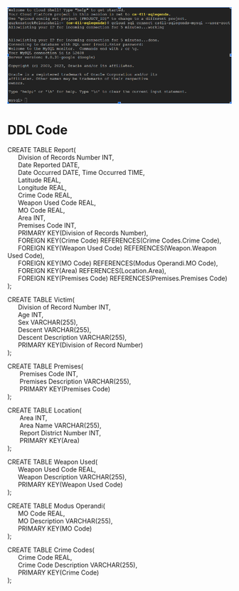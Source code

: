 <img src="docs\GCPConnection.PNG">

# DDL Code
CREATE TABLE Report(\
   &nbsp;&nbsp;&nbsp;&nbsp;&nbsp;&nbsp;Division of Records Number INT,\
   &nbsp;&nbsp;&nbsp;&nbsp;&nbsp;&nbsp;Date Reported DATE,\
   &nbsp;&nbsp;&nbsp;&nbsp;&nbsp;&nbsp;Date Occurred DATE, Time Occurred TIME,\
   &nbsp;&nbsp;&nbsp;&nbsp;&nbsp;&nbsp;Latitude REAL,\
   &nbsp;&nbsp;&nbsp;&nbsp;&nbsp;&nbsp;Longitude REAL,  
   &nbsp;&nbsp;&nbsp;&nbsp;&nbsp;&nbsp;Crime Code REAL,\
   &nbsp;&nbsp;&nbsp;&nbsp;&nbsp;&nbsp;Weapon Used Code REAL,\
   &nbsp;&nbsp;&nbsp;&nbsp;&nbsp;&nbsp;MO Code REAL,\
   &nbsp;&nbsp;&nbsp;&nbsp;&nbsp;&nbsp;Area INT,  
   &nbsp;&nbsp;&nbsp;&nbsp;&nbsp;&nbsp;Premises Code INT,  
   &nbsp;&nbsp;&nbsp;&nbsp;&nbsp;&nbsp;PRIMARY KEY(Division of Records Number),  
   &nbsp;&nbsp;&nbsp;&nbsp;&nbsp;&nbsp;FOREIGN KEY(Crime Code) REFERENCES(Crime Codes.Crime Code), \
   &nbsp;&nbsp;&nbsp;&nbsp;&nbsp;&nbsp;FOREIGN KEY(Weapon Used Code) REFERENCES(Weapon.Weapon Used Code),\
   &nbsp;&nbsp;&nbsp;&nbsp;&nbsp;&nbsp;FOREIGN KEY(MO Code) REFERENCES(Modus Operandi.MO Code), \
   &nbsp;&nbsp;&nbsp;&nbsp;&nbsp;&nbsp;FOREIGN KEY(Area) REFERENCES(Location.Area), \
   &nbsp;&nbsp;&nbsp;&nbsp;&nbsp;&nbsp;FOREIGN KEY(Premises Code) REFERENCES(Premises.Premises Code)\
);


CREATE TABLE Victim(\
   &nbsp;&nbsp;&nbsp;&nbsp;&nbsp;&nbsp;Division of Record Number INT, \
   &nbsp;&nbsp;&nbsp;&nbsp;&nbsp;&nbsp;Age INT,\
   &nbsp;&nbsp;&nbsp;&nbsp;&nbsp;&nbsp;Sex VARCHAR(255), \
   &nbsp;&nbsp;&nbsp;&nbsp;&nbsp;&nbsp;Descent VARCHAR(255), \
   &nbsp;&nbsp;&nbsp;&nbsp;&nbsp;&nbsp;Descent Description VARCHAR(255),  
   &nbsp;&nbsp;&nbsp;&nbsp;&nbsp;&nbsp;PRIMARY KEY(Division of Record Number)\
);


CREATE TABLE Premises(\
   &nbsp;&nbsp;&nbsp;&nbsp;&nbsp;&nbsp; Premises Code INT,\
   &nbsp;&nbsp;&nbsp;&nbsp;&nbsp;&nbsp; Premises Description VARCHAR(255),  
   &nbsp;&nbsp;&nbsp;&nbsp;&nbsp;&nbsp; PRIMARY KEY(Premises Code)\
);


CREATE TABLE Location(\
   &nbsp;&nbsp;&nbsp;&nbsp;&nbsp;&nbsp; Area INT,  
   &nbsp;&nbsp;&nbsp;&nbsp;&nbsp;&nbsp; Area Name VARCHAR(255),\
   &nbsp;&nbsp;&nbsp;&nbsp;&nbsp;&nbsp; Report District Number INT,  
   &nbsp;&nbsp;&nbsp;&nbsp;&nbsp;&nbsp; PRIMARY KEY(Area)\
);


CREATE TABLE Weapon Used(\
    &nbsp;&nbsp;&nbsp;&nbsp;&nbsp;&nbsp;Weapon Used Code REAL,   
    &nbsp;&nbsp;&nbsp;&nbsp;&nbsp;&nbsp;Weapon Description VARCHAR(255),  
    &nbsp;&nbsp;&nbsp;&nbsp;&nbsp;&nbsp;PRIMARY KEY(Weapon Used Code)\
);


CREATE TABLE Modus Operandi(\
    &nbsp;&nbsp;&nbsp;&nbsp;&nbsp;&nbsp;MO Code REAL,  
    &nbsp;&nbsp;&nbsp;&nbsp;&nbsp;&nbsp;MO Description VARCHAR(255),  
    &nbsp;&nbsp;&nbsp;&nbsp;&nbsp;&nbsp;PRIMARY KEY(MO Code)  
);


CREATE TABLE Crime Codes(\
    &nbsp;&nbsp;&nbsp;&nbsp;&nbsp;&nbsp;Crime Code REAL,  
    &nbsp;&nbsp;&nbsp;&nbsp;&nbsp;&nbsp;Crime Code Description VARCHAR(255), \
    &nbsp;&nbsp;&nbsp;&nbsp;&nbsp;&nbsp;PRIMARY KEY(Crime Code)\
);

